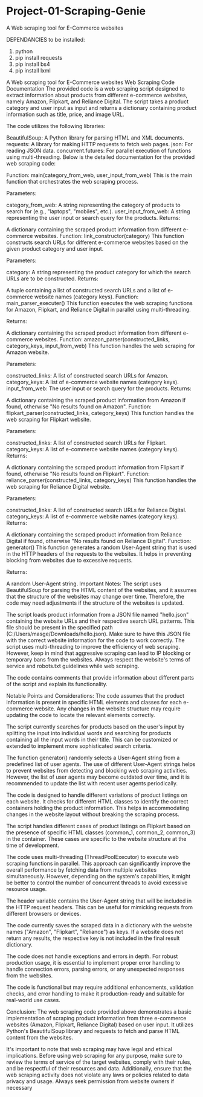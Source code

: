# Project-01-Scraping-Genie
A Web scraping tool for E-Commerce websites

DEPENDANCIES to be installed:
1) python
2) pip install requests
3) pip install bs4
4) pip install lxml

A Web scraping tool for E-Commerce websites Web Scraping Code Documentation The provided code is a web scraping script designed to extract information about products from different e-commerce websites, namely Amazon, Flipkart, and Reliance Digital. The script takes a product category and user input as input and returns a dictionary containing product information such as title, price, and image URL.

The code utilizes the following libraries:

BeautifulSoup: A Python library for parsing HTML and XML documents. requests: A library for making HTTP requests to fetch web pages. json: For reading JSON data. concurrent.futures: For parallel execution of functions using multi-threading. Below is the detailed documentation for the provided web scraping code:

Function: main(category_from_web, user_input_from_web) This is the main function that orchestrates the web scraping process.

Parameters:

category_from_web: A string representing the category of products to search for (e.g., "laptops", "mobiles", etc.). user_input_from_web: A string representing the user input or search query for the products. Returns:

A dictionary containing the scraped product information from different e-commerce websites. Function: link_constructor(category) This function constructs search URLs for different e-commerce websites based on the given product category and user input.

Parameters:

category: A string representing the product category for which the search URLs are to be constructed. Returns:

A tuple containing a list of constructed search URLs and a list of e-commerce website names (category keys). Function: main_parser_executer() This function executes the web scraping functions for Amazon, Flipkart, and Reliance Digital in parallel using multi-threading.

Returns:

A dictionary containing the scraped product information from different e-commerce websites. Function: amazon_parser(constructed_links, category_keys, input_from_web) This function handles the web scraping for Amazon website.

Parameters:

constructed_links: A list of constructed search URLs for Amazon. category_keys: A list of e-commerce website names (category keys). input_from_web: The user input or search query for the products. Returns:

A dictionary containing the scraped product information from Amazon if found, otherwise "No results found on Amazon". Function: flipkart_parser(constructed_links, category_keys) This function handles the web scraping for Flipkart website.

Parameters:

constructed_links: A list of constructed search URLs for Flipkart. category_keys: A list of e-commerce website names (category keys). Returns:

A dictionary containing the scraped product information from Flipkart if found, otherwise "No results found on Flipkart". Function: reliance_parser(constructed_links, category_keys) This function handles the web scraping for Reliance Digital website.

Parameters:

constructed_links: A list of constructed search URLs for Reliance Digital. category_keys: A list of e-commerce website names (category keys). Returns:

A dictionary containing the scraped product information from Reliance Digital if found, otherwise "No results found on Reliance Digital". Function: generator() This function generates a random User-Agent string that is used in the HTTP headers of the requests to the websites. It helps in preventing blocking from websites due to excessive requests.

Returns:

A random User-Agent string. Important Notes: The script uses BeautifulSoup for parsing the HTML content of the websites, and it assumes that the structure of the websites may change over time. Therefore, the code may need adjustments if the structure of the websites is updated.

The script loads product information from a JSON file named "hello.json" containing the website URLs and their respective search URL patterns. This file should be present in the specified path (C:/Users/masge/Downloads/hello.json). Make sure to have this JSON file with the correct website information for the code to work correctly. The script uses multi-threading to improve the efficiency of web scraping. However, keep in mind that aggressive scraping can lead to IP blocking or temporary bans from the websites. Always respect the website's terms of service and robots.txt guidelines while web scraping.

The code contains comments that provide information about different parts of the script and explain its functionality.

Notable Points and Considerations: The code assumes that the product information is present in specific HTML elements and classes for each e-commerce website. Any changes in the website structure may require updating the code to locate the relevant elements correctly.

The script currently searches for products based on the user's input by splitting the input into individual words and searching for products containing all the input words in their title. This can be customized or extended to implement more sophisticated search criteria.

The function generator() randomly selects a User-Agent string from a predefined list of user agents. The use of different User-Agent strings helps to prevent websites from detecting and blocking web scraping activities. However, the list of user agents may become outdated over time, and it is recommended to update the list with recent user agents periodically.

The code is designed to handle different variations of product listings on each website. It checks for different HTML classes to identify the correct containers holding the product information. This helps in accommodating changes in the website layout without breaking the scraping process.

The script handles different cases of product listings on Flipkart based on the presence of specific HTML classes (common_1, common_2, common_3) in the container. These cases are specific to the website structure at the time of development.

The code uses multi-threading (ThreadPoolExecutor) to execute web scraping functions in parallel. This approach can significantly improve the overall performance by fetching data from multiple websites simultaneously. However, depending on the system's capabilities, it might be better to control the number of concurrent threads to avoid excessive resource usage.

The header variable contains the User-Agent string that will be included in the HTTP request headers. This can be useful for mimicking requests from different browsers or devices.

The code currently saves the scraped data in a dictionary with the website names ("Amazon", "Flipkart", "Reliance") as keys. If a website does not return any results, the respective key is not included in the final result dictionary.

The code does not handle exceptions and errors in depth. For robust production usage, it is essential to implement proper error handling to handle connection errors, parsing errors, or any unexpected responses from the websites.

The code is functional but may require additional enhancements, validation checks, and error handling to make it production-ready and suitable for real-world use cases.

Conclusion: The web scraping code provided above demonstrates a basic implementation of scraping product information from three e-commerce websites (Amazon, Flipkart, Reliance Digital) based on user input. It utilizes Python's BeautifulSoup library and requests to fetch and parse HTML content from the websites.

It's important to note that web scraping may have legal and ethical implications. Before using web scraping for any purpose, make sure to review the terms of service of the target websites, comply with their rules, and be respectful of their resources and data. Additionally, ensure that the web scraping activity does not violate any laws or policies related to data privacy and usage. Always seek permission from website owners if necessary
